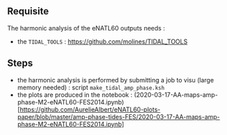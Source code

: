 ## Requisite
The harmonic analysis of the eNATL60 outputs needs :

  - the `TIDAL_TOOLS` :  https://github.com/molines/TIDAL_TOOLS

## Steps
  - the harmonic analysis is performed by submitting a job to visu (large memory needed) : script `make_tidal_amp_phase.ksh`
  - the plots are produced in the notebook : (2020-03-17-AA-maps-amp-phase-M2-eNATL60-FES2014.ipynb)[https://github.com/AurelieAlbert/eNATL60-plots-paper/blob/master/amp-phase-tides-FES/2020-03-17-AA-maps-amp-phase-M2-eNATL60-FES2014.ipynb]
